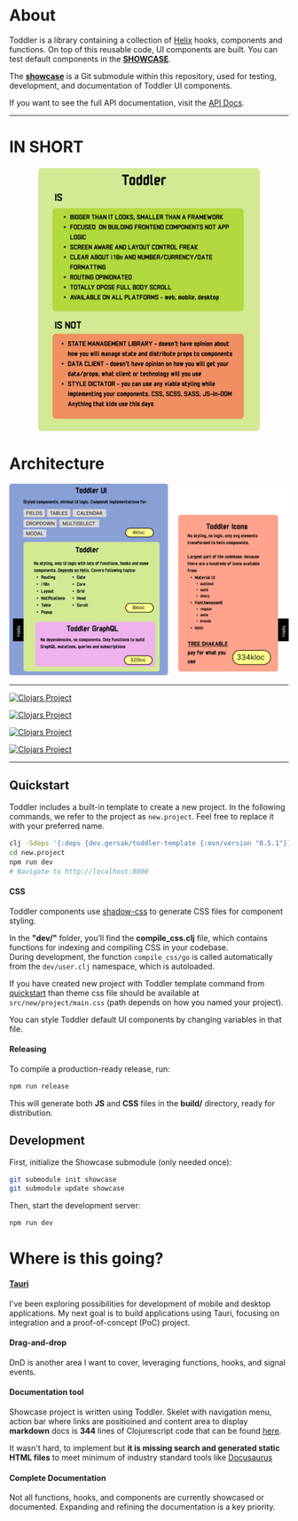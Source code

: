 
# About
Toddler is a library containing a collection of [Helix](https://github.com/lilactown/helix.git) hooks,
components and functions. On top of this reusable code, UI components are built. You can test default components
in the **[SHOWCASE](https://gersak.github.io/toddler)**.

The **[showcase](https://github.com/gersak/toddler-showcase.git)** is a Git submodule within this repository,
used for testing, development, and documentation of Toddler UI components.

If you want to see the full API documentation, visit the [API Docs](https://gersak.github.io/toddler/codox/index.html).

---
# IN SHORT
<p style="display=flex;justify-content=center" align="center">
  <img src="/docs/images/ISANOT.png" width="400"/>
</p>

# Architecture
<p style="display=flex;justify-content=center" align="center">
  <img src="/docs/images/Architecture.png" max-width="800"/>
</p>

---

[![Clojars Project](https://img.shields.io/clojars/v/dev.gersak/toddler.svg)](https://clojars.org/dev.gersak/toddler)  


[![Clojars Project](https://img.shields.io/clojars/v/dev.gersak/toddler-ui.svg)](https://clojars.org/dev.gersak/toddler-ui)  

[![Clojars Project](https://img.shields.io/clojars/v/dev.gersak/toddler-icons.svg)](https://clojars.org/dev.gersak/toddler-icons)  

[![Clojars Project](https://img.shields.io/clojars/v/dev.gersak/toddler-graphql.svg)](https://clojars.org/dev.gersak/toddler-graphql)  

---



## Quickstart
Toddler includes a built-in template to create a new project. In the following commands,
we refer to the project as `new.project`. Feel free to replace it with your preferred name.

```sh
clj -Sdeps '{:deps {dev.gersak/toddler-template {:mvn/version "0.5.1"}}}' -M -m toddler.start new.project
cd new.project
npm run dev
# Navigate to http://localhost:8000
```

#### CSS
Toddler components use [shadow-css](https://github.com/thheller/shadow-css.git) to generate CSS files for component styling.

In the **"dev/"** folder, you’ll find the **compile_css.clj** file, which contains functions for indexing and compiling CSS in your codebase.  
During development, the function ```compile_css/go``` is called automatically from the `dev/user.clj` namespace, which is autoloaded.

If you have created new project with Toddler template command from [quickstart](#quickstart) than
theme css file should be available at `src/new/project/main.css` (path depends on how you named your project).

You can style Toddler default UI components by changing variables in that file.

#### Releasing
To compile a production-ready release, run:

```sh
npm run release
```

This will generate both **JS** and **CSS** files in the **build/** directory, ready for distribution.

## Development
First, initialize the Showcase submodule (only needed once):

```sh
git submodule init showcase
git submodule update showcase
```

Then, start the development server:

```sh
npm run dev
```

# Where is this going?

#### [Tauri](https://v2.tauri.app/)
I've been exploring possibilities for development of mobile and desktop applications.
My next goal is to build applications using Tauri,
focusing on integration and a proof-of-concept (PoC) project.

#### Drag-and-drop
DnD is another area I want to cover, leveraging functions, hooks, and signal events.

#### Documentation tool
Showcase project is written using Toddler. Skelet with navigation menu, action bar where links
are positioined and content area to display **markdown** docs is **344** lines of Clojurescript code
that can be found [here](https://github.com/gersak/toddler/blob/main/ui/src/toddler/dev.cljs).

It wasn't hard, to implement but **it is missing search and generated static HTML files** to meet minimum
of industry standard tools like [Docusaurus](https://docusaurus.io/)

#### Complete Documentation
Not all functions, hooks, and components are currently showcased or documented. Expanding and refining the documentation is a key priority.
